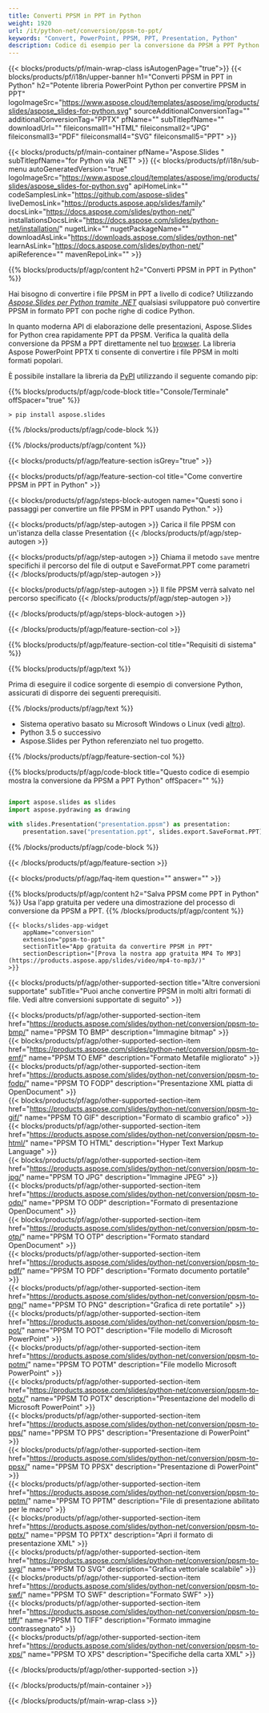 ```yaml
---
title: Converti PPSM in PPT in Python
weight: 1920
url: /it/python-net/conversion/ppsm-to-ppt/ 
keywords: "Convert, PowerPoint, PPSM, PPT, Presentation, Python"
description: Codice di esempio per la conversione da PPSM a PPT Python. Usa l'API Python di PowerPoint per la conversione batch di file PPSM in file PPT.
---
```


{{< blocks/products/pf/main-wrap-class isAutogenPage="true">}}
{{< blocks/products/pf/i18n/upper-banner h1="Converti PPSM in PPT in Python" h2="Potente libreria PowerPoint Python per convertire PPSM in PPT" logoImageSrc="https://www.aspose.cloud/templates/aspose/img/products/slides/aspose_slides-for-python.svg" sourceAdditionalConversionTag="" additionalConversionTag="PPTX" pfName="" subTitlepfName="" downloadUrl="" fileiconsmall1="HTML" fileiconsmall2="JPG" fileiconsmall3="PDF" fileiconsmall4="SVG" fileiconsmall5="PPT" >}}

{{< blocks/products/pf/main-container pfName="Aspose.Slides " subTitlepfName="for Python via .NET" >}}
{{< blocks/products/pf/i18n/sub-menu autoGeneratedVersion="true" logoImageSrc="https://www.aspose.cloud/templates/aspose/img/products/slides/aspose_slides-for-python.svg" apiHomeLink="" codeSamplesLink="https://github.com/aspose-slides" liveDemosLink="https://products.aspose.app/slides/family" docsLink="https://docs.aspose.com/slides/python-net/" installationsDocsLink="https://docs.aspose.com/slides/python-net/installation/" nugetLink="" nugetPackageName="" downloadAsLink="https://downloads.aspose.com/slides/python-net" learnAsLink="https://docs.aspose.com/slides/python-net/" apiReference="" mavenRepoLink="" >}}

{{% blocks/products/pf/agp/content h2="Converti PPSM in PPT in Python" %}}

Hai bisogno di convertire i file PPSM in PPT a livello di codice? Utilizzando [*Aspose.Slides per Python tramite .NET*](https://products.aspose.com/slides/python-net/) qualsiasi sviluppatore può convertire PPSM in formato PPT con poche righe di codice Python.

In quanto moderna API di elaborazione delle presentazioni, Aspose.Slides for Python crea rapidamente PPT da PPSM. Verifica la qualità della conversione da PPSM a PPT direttamente nel tuo [browser](https://products.aspose.app/slides/conversion). La libreria Aspose PowerPoint PPTX ti consente di convertire i file PPSM in molti formati popolari.

È possibile installare la libreria da [PyPI](https://pypi.org/project/Aspose.Slides/) utilizzando il seguente comando pip:

{{% blocks/products/pf/agp/code-block title="Console/Terminale" offSpacer="true" %}}

```console
> pip install aspose.slides

```

{{% /blocks/products/pf/agp/code-block %}}

{{% /blocks/products/pf/agp/content %}}

{{< blocks/products/pf/agp/feature-section isGrey="true" >}}

{{< blocks/products/pf/agp/feature-section-col title="Come convertire PPSM in PPT in Python" >}}

{{< blocks/products/pf/agp/steps-block-autogen name="Questi sono i passaggi per convertire un file PPSM in PPT usando Python." >}}

{{< blocks/products/pf/agp/step-autogen >}}
Carica il file PPSM con un'istanza della classe Presentation
{{< /blocks/products/pf/agp/step-autogen >}}

{{< blocks/products/pf/agp/step-autogen >}}
Chiama il metodo `save` mentre specifichi il percorso del file di output e SaveFormat.PPT come parametri
{{< /blocks/products/pf/agp/step-autogen >}}

{{< blocks/products/pf/agp/step-autogen >}}
Il file PPSM verrà salvato nel percorso specificato
{{< /blocks/products/pf/agp/step-autogen >}}

{{< /blocks/products/pf/agp/steps-block-autogen >}}

{{< /blocks/products/pf/agp/feature-section-col >}}

{{% blocks/products/pf/agp/feature-section-col title="Requisiti di sistema" %}}

{{% blocks/products/pf/agp/text %}}

 Prima di eseguire il codice sorgente di esempio di conversione Python, assicurati di disporre dei seguenti prerequisiti.

{{% /blocks/products/pf/agp/text %}}

- Sistema operativo basato su Microsoft Windows o Linux (vedi [altro](https://docs.aspose.com/slides/python-net/system-requirements/)).
- Python 3.5 o successivo
- Aspose.Slides per Python referenziato nel tuo progetto.

{{% /blocks/products/pf/agp/feature-section-col %}}

{{% blocks/products/pf/agp/code-block title="Questo codice di esempio mostra la conversione da PPSM a PPT Python" offSpacer="" %}}

```py

import aspose.slides as slides
import aspose.pydrawing as drawing

with slides.Presentation("presentation.ppsm") as presentation:
    presentation.save("presentation.ppt", slides.export.SaveFormat.PPT)

```
{{% /blocks/products/pf/agp/code-block %}}

{{< /blocks/products/pf/agp/feature-section >}}

{{< blocks/products/pf/agp/faq-item question="" answer="" >}}
 
{{% blocks/products/pf/agp/content h2="Salva PPSM come PPT in Python" %}}
Usa l'app gratuita per vedere una dimostrazione del processo di conversione da PPSM a PPT. 
{{% /blocks/products/pf/agp/content %}}

<!-- aboutfile Starts -->

<!-- aboutfile Ends -->

    {{< blocks/slides-app-widget 
        appName="conversion"
        extension="ppsm-to-ppt"
        sectionTitle="App gratuita da convertire PPSM in PPT" 
        sectionDescription="[Prova la nostra app gratuita MP4 To MP3](https://products.aspose.app/slides/video/mp4-to-mp3/)" 
    >}}
    
{{< blocks/products/pf/agp/other-supported-section title="Altre conversioni supportate" subTitle="Puoi anche convertire PPSM in molti altri formati di file. Vedi altre conversioni supportate di seguito" >}}

{{< blocks/products/pf/agp/other-supported-section-item href="https://products.aspose.com/slides/python-net/conversion/ppsm-to-bmp/" name="PPSM TO BMP" description="Immagine bitmap" >}}  
{{< blocks/products/pf/agp/other-supported-section-item href="https://products.aspose.com/slides/python-net/conversion/ppsm-to-emf/" name="PPSM TO EMF" description="Formato Metafile migliorato" >}}  
{{< blocks/products/pf/agp/other-supported-section-item href="https://products.aspose.com/slides/python-net/conversion/ppsm-to-fodp/" name="PPSM TO FODP" description="Presentazione XML piatta di OpenDocument" >}}  
{{< blocks/products/pf/agp/other-supported-section-item href="https://products.aspose.com/slides/python-net/conversion/ppsm-to-gif/" name="PPSM TO GIF" description="Formato di scambio grafico" >}}  
{{< blocks/products/pf/agp/other-supported-section-item href="https://products.aspose.com/slides/python-net/conversion/ppsm-to-html/" name="PPSM TO HTML" description="Hyper Text Markup Language" >}}  
{{< blocks/products/pf/agp/other-supported-section-item href="https://products.aspose.com/slides/python-net/conversion/ppsm-to-jpg/" name="PPSM TO JPG" description="Immagine JPEG" >}}  
{{< blocks/products/pf/agp/other-supported-section-item href="https://products.aspose.com/slides/python-net/conversion/ppsm-to-odp/" name="PPSM TO ODP" description="Formato di presentazione OpenDocument" >}}  
{{< blocks/products/pf/agp/other-supported-section-item href="https://products.aspose.com/slides/python-net/conversion/ppsm-to-otp/" name="PPSM TO OTP" description="Formato standard OpenDocument" >}}  
{{< blocks/products/pf/agp/other-supported-section-item href="https://products.aspose.com/slides/python-net/conversion/ppsm-to-pdf/" name="PPSM TO PDF" description="Formato documento portatile" >}}  
{{< blocks/products/pf/agp/other-supported-section-item href="https://products.aspose.com/slides/python-net/conversion/ppsm-to-png/" name="PPSM TO PNG" description="Grafica di rete portatile" >}}  
{{< blocks/products/pf/agp/other-supported-section-item href="https://products.aspose.com/slides/python-net/conversion/ppsm-to-pot/" name="PPSM TO POT" description="File modello di Microsoft PowerPoint" >}}  
{{< blocks/products/pf/agp/other-supported-section-item href="https://products.aspose.com/slides/python-net/conversion/ppsm-to-potm/" name="PPSM TO POTM" description="File modello Microsoft PowerPoint" >}}  
{{< blocks/products/pf/agp/other-supported-section-item href="https://products.aspose.com/slides/python-net/conversion/ppsm-to-potx/" name="PPSM TO POTX" description="Presentazione del modello di Microsoft PowerPoint" >}}  
{{< blocks/products/pf/agp/other-supported-section-item href="https://products.aspose.com/slides/python-net/conversion/ppsm-to-pps/" name="PPSM TO PPS" description="Presentazione di PowerPoint" >}}  
{{< blocks/products/pf/agp/other-supported-section-item href="https://products.aspose.com/slides/python-net/conversion/ppsm-to-ppsx/" name="PPSM TO PPSX" description="Presentazione di PowerPoint" >}}  
{{< blocks/products/pf/agp/other-supported-section-item href="https://products.aspose.com/slides/python-net/conversion/ppsm-to-pptm/" name="PPSM TO PPTM" description="File di presentazione abilitato per le macro" >}}  
{{< blocks/products/pf/agp/other-supported-section-item href="https://products.aspose.com/slides/python-net/conversion/ppsm-to-pptx/" name="PPSM TO PPTX" description="Apri il formato di presentazione XML" >}}  
{{< blocks/products/pf/agp/other-supported-section-item href="https://products.aspose.com/slides/python-net/conversion/ppsm-to-svg/" name="PPSM TO SVG" description="Grafica vettoriale scalabile" >}}  
{{< blocks/products/pf/agp/other-supported-section-item href="https://products.aspose.com/slides/python-net/conversion/ppsm-to-swf/" name="PPSM TO SWF" description="Formato SWF" >}}  
{{< blocks/products/pf/agp/other-supported-section-item href="https://products.aspose.com/slides/python-net/conversion/ppsm-to-tiff/" name="PPSM TO TIFF" description="Formato immagine contrassegnato" >}}  
{{< blocks/products/pf/agp/other-supported-section-item href="https://products.aspose.com/slides/python-net/conversion/ppsm-to-xps/" name="PPSM TO XPS" description="Specifiche della carta XML" >}}  


{{< /blocks/products/pf/agp/other-supported-section >}}

{{< /blocks/products/pf/main-container >}}
    
{{< /blocks/products/pf/main-wrap-class >}}
